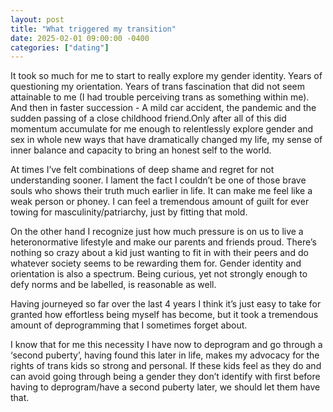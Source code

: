 ```yaml
---
layout: post
title: "What triggered my transition"
date: 2025-02-01 09:00:00 -0400
categories: ["dating"]
---
```


It took so much for me to start to really explore my gender identity.
Years of questioning my orientation. Years of trans fascination that did not seem attainable to me (I had trouble perceiving trans as something within me). And then in faster succession - A mild car accident, the pandemic and the sudden passing of a close childhood friend.Only after all of this did momentum accumulate for me enough to relentlessly explore gender and sex in whole new ways that have dramatically changed my life, my sense of inner balance and capacity to bring an honest self to the world.

At times I’ve felt combinations of deep shame and regret for not understanding sooner. I lament the fact I couldn’t be one of those brave souls who shows their truth much earlier in life. It can make me feel like a weak person or phoney. I can feel a tremendous amount of guilt for ever towing for masculinity/patriarchy, just by fitting that mold.

On the other hand I recognize just how much pressure is on us to live a heteronormative lifestyle and make our parents and friends proud. There’s nothing so crazy about a kid just wanting to fit in with their peers and do whatever society seems to be rewarding them for. Gender identity and orientation is also a spectrum. Being curious, yet not strongly enough to defy norms and be labelled, is reasonable as well.

Having journeyed so far over the last 4 years I think it’s just easy to take for granted how effortless being myself has become, but it took a tremendous amount of deprogramming that I sometimes forget about.

I know that for me this necessity I have now to deprogram and go through a ‘second puberty’, having found this later in life, makes my advocacy for the rights of trans kids so strong and personal. If these kids feel as they do and can avoid going through being a gender they don’t identify with first before having to deprogram/have a second puberty later, we should let them have that.
